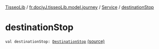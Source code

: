 [TisseoLib](../../index.md) / [fr.docjyJ.tisseoLib.model.journey](../index.md) / [Service](index.md) / [destinationStop](./destination-stop.md)

# destinationStop

`val destinationStop: `[`DestinationStop`](../-destination-stop/index.md) [(source)](https://github.com/docjyj/tisseoLib/tree/master/src/main/kotlin/fr/docjyJ/tisseoLib/model/journey/Service.kt#L11)